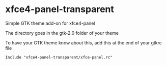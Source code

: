 xfce4-panel-transparent
=======================

Simple GTK theme add-on for xfce4-panel

The directory goes in the gtk-2.0 folder of your theme

To have your GTK theme know about this, add this at the end of your gtkrc file

	Include "xfce4-panel-transparent/xfce-panel.rc"
